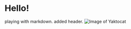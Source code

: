 # Hello! #
playing with markdown. added header.
![Image of Yaktocat](https://octodex.github.com/images/yaktocat.png)
